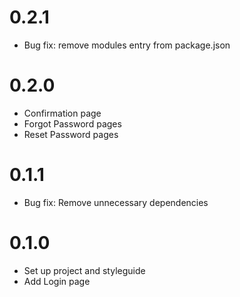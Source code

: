 # 0.2.1

- Bug fix: remove modules entry from package.json

# 0.2.0

- Confirmation page
- Forgot Password pages
- Reset Password pages

# 0.1.1

- Bug fix: Remove unnecessary dependencies

# 0.1.0

- Set up project and styleguide
- Add Login page
